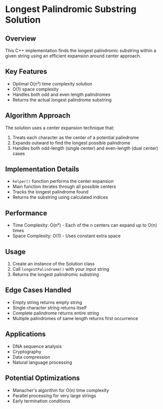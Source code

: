 # Longest Palindromic Substring Solution

## Overview
This C++ implementation finds the longest palindromic substring within a given string using an efficient expansion around center approach.

## Key Features
- Optimal O(n²) time complexity solution
- O(1) space complexity
- Handles both odd and even length palindromes
- Returns the actual longest palindrome substring

## Algorithm Approach
The solution uses a center expansion technique that:
1. Treats each character as the center of a potential palindrome
2. Expands outward to find the longest possible palindrome
3. Handles both odd-length (single center) and even-length (dual center) cases

## Implementation Details
- `helper()` function performs the center expansion
- Main function iterates through all possible centers
- Tracks the longest palindrome found
- Returns the substring using calculated indices

## Performance
- Time Complexity: O(n²) - Each of the n centers can expand up to O(n) times
- Space Complexity: O(1) - Uses constant extra space

## Usage
1. Create an instance of the Solution class
2. Call `longestPalindrome()` with your input string
3. Returns the longest palindromic substring



## Edge Cases Handled
- Empty string returns empty string
- Single character string returns itself
- Complete palindrome returns entire string
- Multiple palindromes of same length returns first occurrence

## Applications
- DNA sequence analysis
- Cryptography
- Data compression
- Natural language processing

## Potential Optimizations
- Manacher's algorithm for O(n) time complexity
- Parallel processing for very large strings
- Early termination conditions

```
